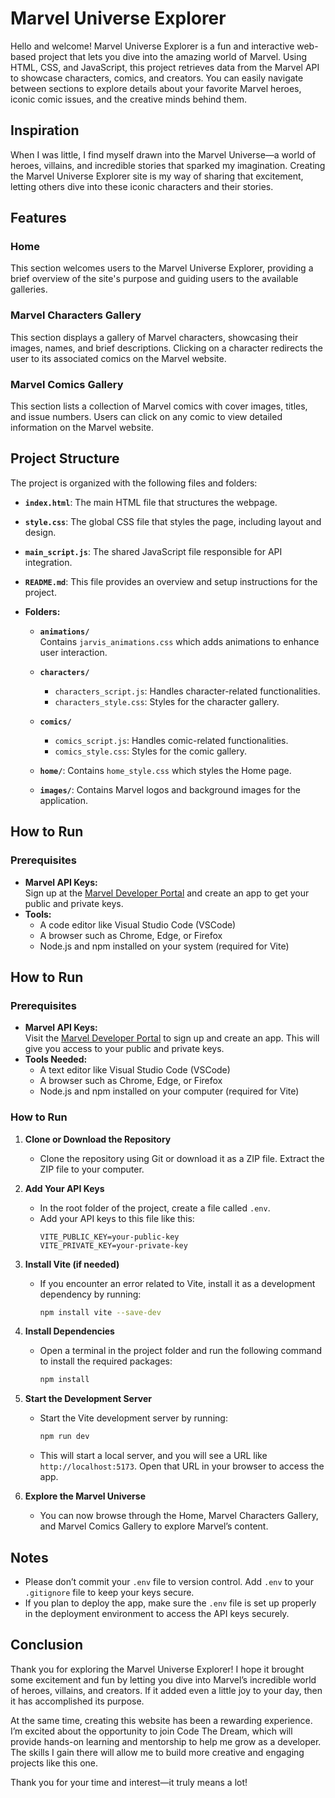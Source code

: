 # Marvel Universe Explorer

Hello and welcome! Marvel Universe Explorer is a fun and interactive web-based project that lets you dive into the amazing world of Marvel. Using HTML, CSS, and JavaScript, this project retrieves data from the Marvel API to showcase characters, comics, and creators. You can easily navigate between sections to explore details about your favorite Marvel heroes, iconic comic issues, and the creative minds behind them.

## Inspiration

When I was little, I find myself drawn into the Marvel Universe—a world of heroes, villains, and incredible stories that sparked my imagination. Creating the Marvel Universe Explorer site is my way of sharing that excitement, letting others dive into these iconic characters and their stories.

## Features

### Home
This section welcomes users to the Marvel Universe Explorer, providing a brief overview of the site's purpose and guiding users to the available galleries.

### Marvel Characters Gallery
This section displays a gallery of Marvel characters, showcasing their images, names, and brief descriptions. Clicking on a character redirects the user to its associated comics on the Marvel website.

### Marvel Comics Gallery
This section lists a collection of Marvel comics with cover images, titles, and issue numbers. Users can click on any comic to view detailed information on the Marvel website.

## Project Structure

The project is organized with the following files and folders:

- **`index.html`**: The main HTML file that structures the webpage.

- **`style.css`**: The global CSS file that styles the page, including layout and design.

- **`main_script.js`**: The shared JavaScript file responsible for API integration.

- **`README.md`**: This file provides an overview and setup instructions for the project.

- **Folders:**

  - **`animations/`**  
    Contains `jarvis_animations.css` which adds animations to enhance user interaction.

  - **`characters/`**  
    - `characters_script.js`: Handles character-related functionalities.  
    - `characters_style.css`: Styles for the character gallery.

  - **`comics/`**  
    - `comics_script.js`: Handles comic-related functionalities.  
    - `comics_style.css`: Styles for the comic gallery.

  - **`home/`**: Contains `home_style.css` which styles the Home page.

  - **`images/`**: Contains Marvel logos and background images for the application.

## How to Run

### Prerequisites
- **Marvel API Keys:**  
  Sign up at the [Marvel Developer Portal](https://developer.marvel.com/) and create an app to get your public and private keys.
- **Tools:**  
  - A code editor like Visual Studio Code (VSCode)
  - A browser such as Chrome, Edge, or Firefox  
  - Node.js and npm installed on your system (required for Vite)

## How to Run

### Prerequisites
- **Marvel API Keys:**  
  Visit the [Marvel Developer Portal](https://developer.marvel.com/) to sign up and create an app. This will give you access to your public and private keys.
- **Tools Needed:**  
  - A text editor like Visual Studio Code (VSCode)  
  - A browser such as Chrome, Edge, or Firefox  
  - Node.js and npm installed on your computer (required for Vite)

### How to Run

1. **Clone or Download the Repository**  
   - Clone the repository using Git or download it as a ZIP file. Extract the ZIP file to your computer.

2. **Add Your API Keys**  
   - In the root folder of the project, create a file called `.env`.  
   - Add your API keys to this file like this:
     ```plaintext
     VITE_PUBLIC_KEY=your-public-key
     VITE_PRIVATE_KEY=your-private-key
     ```

3. **Install Vite (if needed)**  
   - If you encounter an error related to Vite, install it as a development dependency by running:
     ```bash
     npm install vite --save-dev
     ```

4. **Install Dependencies**  
   - Open a terminal in the project folder and run the following command to install the required packages:
     ```bash
     npm install
     ```

5. **Start the Development Server**  
   - Start the Vite development server by running:
     ```bash
     npm run dev
     ```
   - This will start a local server, and you will see a URL like `http://localhost:5173`. Open that URL in your browser to access the app.

5. **Explore the Marvel Universe**
   - You can now browse through the Home, Marvel Characters Gallery, and Marvel Comics Gallery to explore Marvel’s content.


## Notes

- Please don’t commit your `.env` file to version control. Add `.env` to your `.gitignore` file to keep your keys secure.  
- If you plan to deploy the app, make sure the `.env` file is set up properly in the deployment environment to access the API keys securely.

## Conclusion

Thank you for exploring the Marvel Universe Explorer! I hope it brought some excitement and fun by letting you dive into Marvel’s incredible world of heroes, villains, and creators. If it added even a little joy to your day, then it has accomplished its purpose.

At the same time, creating this website has been a rewarding experience. I’m excited about the opportunity to join Code The Dream, which will provide hands-on learning and mentorship to help me grow as a developer. The skills I gain there will allow me to build more creative and engaging projects like this one.

Thank you for your time and interest—it truly means a lot!